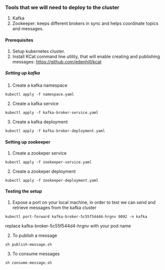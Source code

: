 ### Tools that we will need to deploy to the cluster
1. Kafka
2. Zookeeper: keeps different brokers in sync and helps coordinate topics and messages. 

#### Prerequisites
1. Setup kubernetes cluster.
2. Install KCat command line utility, that will enable creating and publishing messages: https://github.com/edenhill/kcat

##### Setting up kafka
1. Create a kafka namespace
```shell
kubectl apply -f namespace.yaml
```
2. Create a kafka service
```shell
kubectl apply -f kafka-broker-service.yaml
```
3. Create a kafka deployment
```shell
kubectl apply -f kafka-broker-deployment.yaml
```

#### Setting up zookeeper
1. Create a zookeper service
```shell
kubectl apply -f zookeeper-service.yaml
```
2. Create a zookeper deployment
```shell
kubectl apply -f zookeeper-deployment.yaml
```

#### Testing the setup
1. Expose a port on your local machine, in order to test we can send and retrieve messages from the kafka cluster
```shell
kubectl port-forward kafka-broker-5c55f544d4-hrgnv 9092 -n kafka
```
replace kafka-broker-5c55f544d4-hrgnv with your pod name

2. To publish a message
```shell
sh publish-message.sh
```
3. To consume messages
```shell
sh consume-message.sh
```


